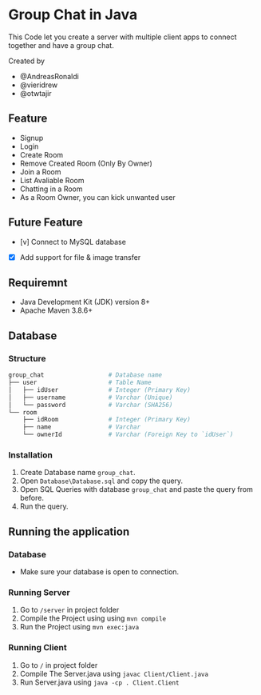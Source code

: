 # Group Chat in Java

This Code let you create a server with multiple client apps to connect together and have a group chat.

Created by

- @AndreasRonaldi
- @vieridrew
- @otwtajir

## Feature

- Signup
- Login
- Create Room
- Remove Created Room (Only By Owner)
- Join a Room
- List Avaliable Room
- Chatting in a Room
- As a Room Owner, you can kick unwanted user

## Future Feature

- [v] Connect to MySQL database
- [x] Add support for file & image transfer

## Requiremnt

- Java Development Kit (JDK) version 8+
- Apache Maven 3.8.6+


## Database

### Structure

```bash
group_chat                  # Database name
├── user                    # Table Name
│   ├── idUser              # Integer (Primary Key) 
│   ├── username            # Varchar (Unique)
│   └── password            # Varchar (SHA256)
└── room
    ├── idRoom              # Integer (Primary Key) 
    ├── name                # Varchar
    └── ownerId             # Varchar (Foreign Key to `idUser`)
```

### Installation
1. Create Database name `group_chat`.
2. Open `Database\Database.sql` and copy the query.
3. Open SQL Queries with database `group_chat` and paste the query from before.
4. Run the query.

## Running the application

### Database
- Make sure your database is open to connection.

### Running Server

1. Go to `/server` in project folder
2. Compile the Project using using `mvn compile`
3. Run the Project using `mvn exec:java`

### Running Client

1. Go to `/` in project folder
2. Compile The Server.java using `javac Client/Client.java`
3. Run Server.java using `java -cp . Client.Client`
